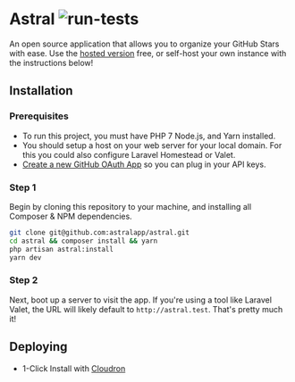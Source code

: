 # Astral ![run-tests](https://github.com/astralapp/astral/workflows/run-tests/badge.svg)

An open source application that allows you to organize your GitHub Stars with ease. Use the [hosted version](https://app.astralapp.com) free, or self-host your own instance with the instructions below!

## Installation

### Prerequisites

- To run this project, you must have PHP 7 Node.js, and Yarn installed.
- You should setup a host on your web server for your local domain. For this you could also configure Laravel Homestead or Valet.
- [Create a new GitHub OAuth App](https://developer.github.com/apps/building-oauth-apps/creating-an-oauth-app/) so you can plug in your API keys.

### Step 1

Begin by cloning this repository to your machine, and installing all Composer & NPM dependencies.

```bash
git clone git@github.com:astralapp/astral.git
cd astral && composer install && yarn
php artisan astral:install
yarn dev
```

### Step 2

Next, boot up a server to visit the app. If you're using a tool like Laravel Valet, the URL will likely default to `http://astral.test`. That's pretty much it!

## Deploying

- 1-Click Install with [Cloudron](https://www.cloudron.io/store/com.astralapp.cloudronapp.html)

